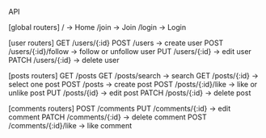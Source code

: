 API

[global routers]
/ -> Home
/join -> Join
/login -> Login 

[user routers]
GET /users/{:id}
POST /users -> create user
POST /users/{:id}/follow  -> follow or unfollow user
PUT /users/{:id} -> edit user
PATCH /users/{:id} -> delete user

[posts routers]
GET /posts 
GET /posts/search -> search
GET /posts/{:id} -> select one post
POST /posts -> create post
POST /posts/{:id}/like -> like or unlike post
PUT /posts/{id} -> edit post
PATCH /posts/{:id} -> delete post

[comments routers]
POST /comments
PUT /comments/{:id} -> edit comment
PATCH /comments/{:id} -> delete comment
POST /comments/{:id}/like -> like comment

